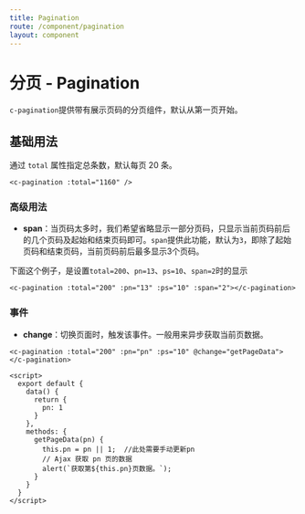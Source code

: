 ```yaml
---
title: Pagination
route: /component/pagination
layout: component
---
```


# 分页 - Pagination

`c-pagination`提供带有展示页码的分页组件，默认从第一页开始。

## 基础用法

通过 `total` 属性指定总条数，默认每页 20 条。

```vue
<c-pagination :total="1160" />
```
### 高级用法

* **span**：当页码太多时，我们希望省略显示一部分页码，只显示当前页码前后的几个页码及起始和结束页码即可。`span`提供此功能，默认为`3`，即除了起始页码和结束页码，当前页码前后最多显示3个页码。

下面这个例子，是设置`total=200`、`pn=13`、`ps=10`、`span=2`时的显示
```vue
<c-pagination :total="200" :pn="13" :ps="10" :span="2"></c-pagination>
```

### 事件

* **change**：切换页面时，触发该事件。一般用来异步获取当前页数据。

```vue
<c-pagination :total="200" :pn="pn" :ps="10" @change="getPageData"></c-pagination>

<script>
  export default {
    data() {
      return {
        pn: 1
      }
    },
    methods: {
      getPageData(pn) {
        this.pn = pn || 1;  //此处需要手动更新pn
        // Ajax 获取 pn 页的数据
        alert(`获取第${this.pn}页数据。`);
      }
    }
  }
</script>
```
